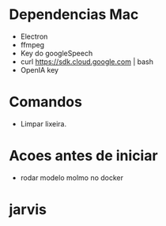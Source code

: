# Dependencias Mac
- Electron
- ffmpeg
- Key do googleSpeech
- curl https://sdk.cloud.google.com | bash
- OpenIA key


# Comandos 
- Limpar lixeira.


# Acoes antes de iniciar
- rodar modelo molmo no docker

# jarvis
